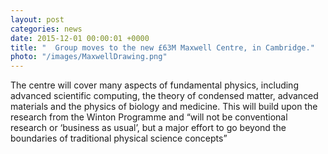 ```yaml
---
layout: post
categories: news
date: 2015-12-01 00:00:01 +0000
title: "  Group moves to the new £63M Maxwell Centre, in Cambridge."
photo: "/images/MaxwellDrawing.png"
---
```


 The centre will cover many aspects of fundamental physics, including advanced scientific computing, the theory of condensed matter, advanced materials and the physics of biology and medicine.   This will build upon the research from the Winton Programme and “will not be conventional research or ‘business as usual’, but a major effort to go beyond the boundaries of traditional physical science concepts”
